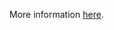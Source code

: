 More information [here](https://docs.paloaltonetworks.com/content/techdocs/en_US/prisma/prisma-cloud/prisma-cloud-code-security-policy-reference/azure-policies/azure-general-policies/ensure-that-mariadb-server-enables-geo-redundant-backups.html).

